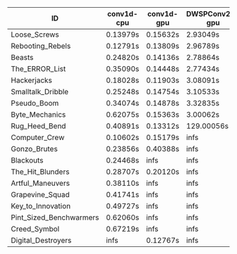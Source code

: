 |ID|conv1d-cpu|conv1d-gpu|DWSPConv2D-gpu|gemm-gpu|avg|
|-|-|-|-|-|-|
|Loose_Screws|0.13979s|0.15632s|2.93049s|1.73785s|1.24111s|
|Rebooting_Rebels|0.12791s|0.13809s|2.96789s|1.77992s|1.25345s|
|Beasts|0.24820s|0.14136s|2.78864s|1.84584s|1.25601s|
|The_ERROR_List|0.35090s|0.14448s|2.77434s|1.85813s|1.28196s|
|Hackerjacks|0.18028s|0.11903s|3.08091s|1.98121s|1.34036s|
|Smalltalk_Dribble|0.25248s|0.14754s|3.10533s|1.93413s|1.35987s|
|Pseudo_Boom|0.34074s|0.14878s|3.32835s|1.96646s|1.44608s|
|Byte_Mechanics|0.62075s|0.15363s|3.00062s|4.42978s|2.05119s|
|Rug_Heed_Bend|0.40891s|0.13312s|129.00056s|4.47072s|33.50332s|
|Computer_Crew|0.10602s|0.15179s|infs|4.49310s|infs|
|Gonzo_Brutes|0.23856s|0.40388s|infs|4.43875s|infs|
|Blackouts|0.24468s|infs|infs|1.76769s|infs|
|The_Hit_Blunders|0.28707s|0.20120s|infs|1.93353s|infs|
|Artful_Maneuvers|0.38110s|infs|infs|4.40487s|infs|
|Grapevine_Squad|0.41741s|infs|infs|4.51276s|infs|
|Key_to_Innovation|0.49727s|infs|infs|4.47890s|infs|
|Pint_Sized_Benchwarmers|0.62060s|infs|infs|4.38891s|infs|
|Creed_Symbol|0.67219s|infs|infs|4.52385s|infs|
|Digital_Destroyers|infs|0.12767s|infs|1.92990s|infs|
